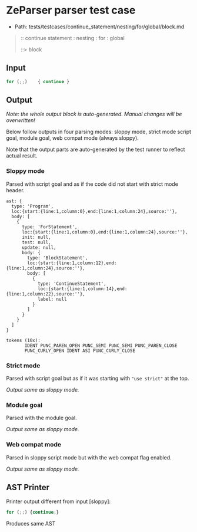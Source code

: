 # ZeParser parser test case

- Path: tests/testcases/continue_statement/nesting/for/global/block.md

> :: continue statement : nesting : for : global
>
> ::> block

## Input

`````js
for (;;)    { continue }
`````

## Output

_Note: the whole output block is auto-generated. Manual changes will be overwritten!_

Below follow outputs in four parsing modes: sloppy mode, strict mode script goal, module goal, web compat mode (always sloppy).

Note that the output parts are auto-generated by the test runner to reflect actual result.

### Sloppy mode

Parsed with script goal and as if the code did not start with strict mode header.

`````
ast: {
  type: 'Program',
  loc:{start:{line:1,column:0},end:{line:1,column:24},source:''},
  body: [
    {
      type: 'ForStatement',
      loc:{start:{line:1,column:0},end:{line:1,column:24},source:''},
      init: null,
      test: null,
      update: null,
      body: {
        type: 'BlockStatement',
        loc:{start:{line:1,column:12},end:{line:1,column:24},source:''},
        body: [
          {
            type: 'ContinueStatement',
            loc:{start:{line:1,column:14},end:{line:1,column:22},source:''},
            label: null
          }
        ]
      }
    }
  ]
}

tokens (10x):
       IDENT PUNC_PAREN_OPEN PUNC_SEMI PUNC_SEMI PUNC_PAREN_CLOSE
       PUNC_CURLY_OPEN IDENT ASI PUNC_CURLY_CLOSE
`````

### Strict mode

Parsed with script goal but as if it was starting with `"use strict"` at the top.

_Output same as sloppy mode._

### Module goal

Parsed with the module goal.

_Output same as sloppy mode._

### Web compat mode

Parsed in sloppy script mode but with the web compat flag enabled.

_Output same as sloppy mode._

## AST Printer

Printer output different from input [sloppy]:

````js
for (;;) {continue;}
````

Produces same AST
